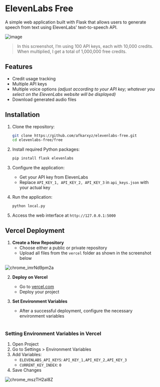 # ElevenLabs Free

A simple web application built with Flask that allows users to generate speech from text using ElevenLabs' text-to-speech API.

![image](https://github.com/user-attachments/assets/5842d344-267a-42be-b638-b4c03e82bf7e)

> In this screenshot, I’m using 100 API keys, each with 10,000 credits. When multiplied, I get a total of 1,000,000 free credits.

## Features

- Credit usage tracking
- Multiple API keys
- Multiple voice options _(adjust according to your API key; whatever you select on the ElevenLabs website will be displayed)_
- Download generated audio files

## Installation

1. Clone the repository:
   ```bash
   git clone https://github.com/afkarxyz/elevenlabs-free.git
   cd elevenlabs-free/free
   ```

2. Install required Python packages:
   ```bash
   pip install flask elevenlabs
   ```

3. Configure the application:
   - Get your API key from ElevenLabs
   - Replace `API_KEY_1, API_KEY_2, API_KEY_3` in `api_keys.json` with your actual key

4. Run the application:
   ```bash
   python local.py
   ```

5. Access the web interface at `http://127.0.0.1:5000`

## Vercel Deployment

1. **Create a New Repository**
   - Choose either a public or private repository
   - Upload all files from the `vercel` folder as shown in the screenshot below

![chrome_imrNd9pm2a](https://github.com/user-attachments/assets/eecad0e1-c2cc-4e05-a429-04e4dfb2dd41)

2. **Deploy on Vercel**
   - Go to [vercel.com](https://vercel.com)
   - Deploy your project

3. **Set Environment Variables**
   - After a successful deployment, configure the necessary environment variables
     
#

### Setting Environment Variables in Vercel

1. Open Project
2. Go to Settings > Environment Variables
3. Add Variables:
   - `ELEVENLABS_API_KEYS`: `API_KEY_1,API_KEY_2,API_KEY_3`
   - `CURRENT_KEY_INDEX`: `0`
4. Save Changes

![chrome_mszTH2aI8Z](https://github.com/user-attachments/assets/8e54ce07-115b-4fd3-a4eb-21cd3093f68c)
